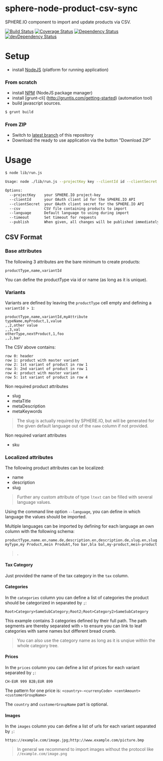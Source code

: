 sphere-node-product-csv-sync
============================

SPHERE.IO component to import and update products via CSV.

[![Build Status](https://travis-ci.org/sphereio/sphere-node-product-csv-sync.png?branch=master)](https://travis-ci.org/sphereio/sphere-node-product-csv-sync) [![Coverage Status](https://coveralls.io/repos/sphereio/sphere-node-product-csv-sync/badge.png)](https://coveralls.io/r/sphereio/sphere-node-product-csv-sync) [![Dependency Status](https://david-dm.org/sphereio/sphere-node-product-csv-sync.png?theme=shields.io)](https://david-dm.org/sphereio/sphere-node-product-csv-sync) [![devDependency Status](https://david-dm.org/sphereio/sphere-node-product-csv-sync/dev-status.png?theme=shields.io)](https://david-dm.org/sphereio/sphere-node-product-csv-sync#info=devDependencies)

# Setup

* install [NodeJS](http://support.sphere.io/knowledgebase/articles/307722-install-nodejs-and-get-a-component-running) (platform for running application) 

### From scratch

* install [NPM](https://npmjs.org/doc/install.html) (NodeJS package manager)
* install [grunt-cli] (http://gruntjs.com/getting-started) (automation tool)
* build javascript sources.
```bash
$ grunt build
```

### From ZIP

* Switch to [latest branch](https://github.com/sphereio/sphere-node-product-csv-sync/tree/latest) of this repository
* Download the ready to use application via the button "Download ZIP"

# Usage
```bash
$ node lib/run.js

Usage: node ./lib/run.js --projectKey key --clientId id --clientSecret secret --csv file --language lang --publish

Options:
  --projectKey    your SPHERE.IO project-key                             [required]
  --clientId      your OAuth client id for the SPHERE.IO API             [required]
  --clientSecret  your OAuth client secret for the SPHERE.IO API         [required]
  --csv           CSV file containing products to import                 [required]
  --language      Default language to using during import                [default: "en"]
  --timeout       Set timeout for requests                               [default: 300000]
  --publish       When given, all changes will be published immediately
```

## CSV Format

### Base attributes

The following 3 attributes are the bare minimum to create products:
```
productType,name,variantId
```

You can define the productType via id or name (as long as it is unique).

### Variants

Variants are defined by leaving the `productType` cell empty and defining a `variantId > 1`:
```
productType,name,variantId,myAttribute
typeName,myProduct,1,value
,,2,other value
,,3,val
otherType,nextProduct,1,foo
,,2,bar
```
The CSV above contains:
```
row 0: header
row 1: product with master variant
row 2: 1st variant of product in row 1
row 3: 2nd variant of product in row 1
row 4: product with master variant
row 5: 1st variant of product in row 4
```

Non required product attributes
- slug
- metaTitle
- metaDescription
- metaKeywords

> The slug is actually required by SPHERE.IO, but will be generated for the given default language out of the `name` column if not provided.

Non required variant attributes
- sku

### Localized attributes

The following product attributes can be localized:
- name
- description
- slug

> Further any custom attribute of type `ltext` can be filled with several language values.

Using the command line option `--language`, you can define in which language the values should be imported.

Multiple languages can be imported by defining for each language an own column with the following schema:
```
productType,name.en,name.de,description.en,description.de,slug.en,slug.de
myType,my Product,mein Produkt,foo bar,bla bal,my-product,mein-product
```

> <attribute name>.<language>

#### Tax Category

Just provided the name of the tax category in the `tax` column.

#### Categories

In the `categories` column you can define a list of categories the product should be categorized in separated by `;`:
```
Root>Category>SameSubCategory;Root2;Root>Category2>SameSubCategory
```
This example contains 3 categories defined by their full path. The path segments are thereby separated with `>`
to ensure you can link to leaf categories with same names but different bread crumb.

> You can also use the category name as long as it is unqiue within the whole category tree.

#### Prices

In the `prices` column you can define a list of prices for each variant separated by `;`:
```
CH-EUR 999 B2B;EUR 899
```
The pattern for one price is:
`<country>-<currenyCode> <centAmount> <customerGroupName>`

The `country` and `customerGroupName` part is optional. 

#### Images

In the `images` column you can define a list of urls for each variant separated by `;`:
```
https://example.com/image.jpg;http://www.example.com/picture.bmp
```

> In general we recommend to import images without the protocol like `//example.com/image.png`
